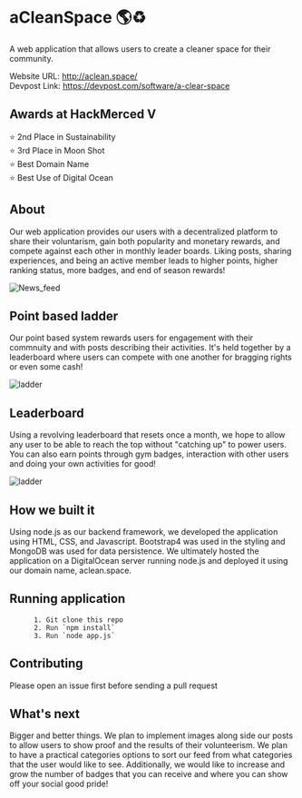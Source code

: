 # aCleanSpace :earth_americas::recycle:
A web application that allows users to create a cleaner space for their community.

Website URL: http://aclean.space/ <br>
Devpost Link: https://devpost.com/software/a-clear-space

## Awards at HackMerced V
:star: 2nd Place in Sustainability <br>
:star: 3rd Place in Moon Shot <br>
:star: Best Domain Name  <br>
:star: Best Use of Digital Ocean <br>



## About 
Our web application provides our users with a decentralized platform to share their voluntarism, gain both popularity and monetary rewards, and compete against each other in monthly leader boards. Liking posts, sharing experiences, and being an active member leads to higher points, higher ranking status, more badges, and end of season rewards!

![News_feed](https://challengepost-s3-challengepost.netdna-ssl.com/photos/production/software_photos/000/950/436/datas/gallery.jpg)


## Point based ladder
Our point based system rewards users for engagement with their commnuity and with posts describing their activities. It's held together by a leaderboard where users can compete with one another for bragging rights or even some cash!

![ladder](https://challengepost-s3-challengepost.netdna-ssl.com/photos/production/software_photos/000/950/422/datas/gallery.jpg)


## Leaderboard
Using a revolving leaderboard that resets once a month, we hope to allow any user to be able to reach the top without "catching up" to power users. You can also earn points through gym badges, interaction with other users and doing your own activities for good!

![ladder](https://challengepost-s3-challengepost.netdna-ssl.com/photos/production/software_photos/000/950/419/datas/gallery.jpg)

## How we built it
Using node.js as our backend framework, we developed the application using HTML, CSS, and Javascript. Bootstrap4 was used in the styling and MongoDB was used for data persistence. We ultimately hosted the application on a DigitalOcean server running node.js and deployed it using our domain name, aclean.space.

## Running application

          1. Git clone this repo
          2. Run `npm install`
          3. Run `node app.js`
          
## Contributing 
Please open an issue first before sending a pull request

## What's next
Bigger and better things. We plan to implement images along side our posts to allow users to show proof and the results of their volunteerism. We plan to have a practical categories options to sort our feed from what categories that the user would like to see. Additionally, we would like to increase and grow the number of badges that you can receive and where you can show off your social good pride!
